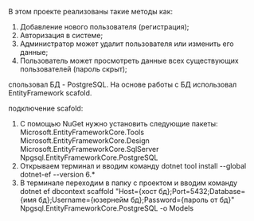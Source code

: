 В этом проекте реализованы такие методы как:

1. Добавление нового пользователя (регистрация);
2. Авторизация в системе;
3. Администратор может удалит пользователя или изменить его данные;
4. Пользователь может просмотреть данные всех существующих пользователей (пароль скрыт);

спользовал БД - PostgreSQL. 
На основе работы с БД использовал EntityFramework scafold.

подключение scafold:
1. С помощью NuGet нужно установить следующие пакеты: Microsoft.EntityFrameworkCore.Tools Microsoft.EntityFrameworkCore.Design Microsoft.EntityFrameworkCore.SqlServer Npgsql.EntityFrameworkCore.PostgreSQL
2. Открываем терминал и вводим команду dotnet tool install --global dotnet-ef --version 6.*
3. В терминале переходим в папку с проектом и вводим команду dotnet ef dbcontext scaffold "Host={хост бд};Port=5432;Database={имя бд};Username={юзернейм бд};Password={пароль от бд}" Npgsql.EntityFrameworkCore.PostgreSQL -o Models
